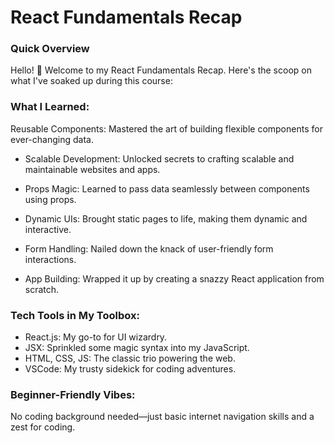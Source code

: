 
# React Fundamentals Recap
### Quick Overview
Hello! 👋 Welcome to my React Fundamentals Recap. Here's the scoop on what I've soaked up during this course:

### What I Learned:
Reusable Components: Mastered the art of building flexible components for ever-changing data.

- Scalable Development: Unlocked secrets to crafting scalable and maintainable websites and apps.

- Props Magic: Learned to pass data seamlessly between components using props.

- Dynamic UIs: Brought static pages to life, making them dynamic and interactive.

- Form Handling: Nailed down the knack of user-friendly form interactions.

- App Building: Wrapped it up by creating a snazzy React application from scratch.

### Tech Tools in My Toolbox:
- React.js: My go-to for UI wizardry.
- JSX: Sprinkled some magic syntax into my JavaScript.
- HTML, CSS, JS: The classic trio powering the web.
- VSCode: My trusty sidekick for coding adventures.
### Beginner-Friendly Vibes: 
No coding background needed—just basic internet navigation skills and a zest for coding.
